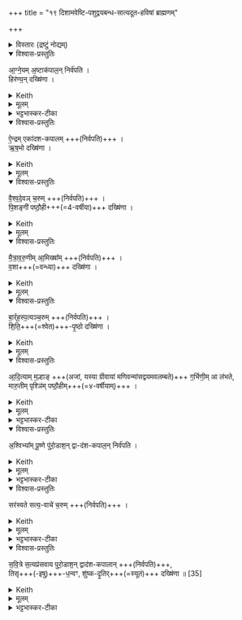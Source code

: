 +++
title = "१९ दिशामवेष्टि-पशुद्वयबन्ध-सात्यदूत-हविषां ब्राह्मणम्"

+++

<details><summary>विस्तारः (द्रष्टुं नोद्यम्)</summary>

दिशामवेष्टि-पशुद्वयबन्ध-सात्यदूत-हविषां ब्राह्मणम्

विश्वेदेवा ऋषयः
</details>
<details open><summary>विश्वास-प्रस्तुतिः</summary>

आ॒ग्ने॒यम् अ॒ष्टाक॑पाल॒न् निर्व॑पति ।   
हिर॑ण्य॒न् दख्षि॑णा  ।
</details>
<details><summary>Keith</summary>

To Agni he offers on eight potsherds; the sacrificial fee is gold. 
</details>
<details><summary>मूलम्</summary>

आ॒ग्ने॒यम॒ष्टाक॑पाल॒न्निर्व॑पति ।   
हिर॑ण्य॒न्दख्षि॑णा  ।
</details>
<details><summary>भट्टभास्कर-टीका</summary>

1अथ पञ्चहविषामवेष्ट्योदवस्यति, तां विदधाति - आग्नेयमित्यादि ॥ 'ईश्वरो वा एष दिशोनून्मदितोः' इत्यादि ब्राह्मणम् । आग्नेयैन्द्रवैश्वदेवमैत्रावरुणबार्हस्पत्यानि पञ्च हवींषि निर्वपति । हिरण्यऋषभपष्ठौहीवशाशितिपृष्ठेत्येतानि दक्षिणाकाले देयनि । सन्तिष्ठते दशपेयः । 'एतया दिशामवेष्ट्या तेजस्कामो ब्राह्मणो राजन्यो वा वैश्यो वा' इत्ययज्ञसंयुक्तं केचिदाहुः ॥
</details>
<details open><summary>विश्वास-प्रस्तुतिः</summary>

ऐ॒न्द्रम् एका॑दश-कपालम् +++(निर्वपति)+++  ।  
ऋ॒ष॒भो दख्षि॑णा ।
</details>
<details><summary>Keith</summary>

To Indra (he offers) on eleven potsherds; the sacrificial fee is a bull. 
</details>
<details><summary>मूलम्</summary>

ऐ॒न्द्रमेका॑दशकपालम् +++(निर्वपति)+++  ।  
ऋ॒ष॒भो दख्षि॑णा ।
</details>
<details open><summary>विश्वास-प्रस्तुतिः</summary>

वै॒श्व॒दे॒वञ् च॒रुम्  +++(निर्वपति)+++  ।  
पि॒शङ्गी॑ पष्ठौ॒ही+++(=4-वर्षीया)+++ दख्षि॑णा   ।
</details>
<details><summary>Keith</summary>

To the All-gods (he offers) an oblation; the sacrificial fee is a tawny heifer. 
</details>
<details><summary>मूलम्</summary>

वै॒श्व॒दे॒वञ्च॒रुम्  +++(निर्वपति)+++  ।  
पि॒शङ्गी॑ पष्ठौ॒ही दख्षि॑णा   ।
</details>
<details open><summary>विश्वास-प्रस्तुतिः</summary>

मै॒त्रा॒व॒रु॒णीम् आ॒मिख्षा᳚म् +++(निर्वपति)+++  ।     
व॒शा+++(=वन्ध्या)+++ दख्षि॑णा  ।
</details>
<details><summary>Keith</summary>

To Mitra and Varuna (he offers) clotted curds; the sacrificial fee is a cow. 
</details>
<details><summary>मूलम्</summary>

मै॒त्रा॒व॒रु॒णीमा॒मिख्षा᳚म् +++(निर्वपति)+++  ।     
व॒शा दख्षि॑णा  ।
</details>
<details open><summary>विश्वास-प्रस्तुतिः</summary>

बा॒र्र्ह॒स्प॒त्यञ्च॒रुम्  +++(निर्वपति)+++  ।   
शि॒ति॒+++(=श्वेत)+++-पृ॒ष्ठो दख्षि॑णा   ।
</details>
<details><summary>Keith</summary>

To Brhaspati (he offers) an oblation; the sacrificial fee is a white-backed (ox). 
</details>
<details><summary>मूलम्</summary>


बा॒र्र्ह॒स्प॒त्यञ्च॒रुम्  +++(निर्वपति)+++  ।   
शि॒ति॒पृ॒ष्ठो दख्षि॑णा   ।
</details>
<details open><summary>विश्वास-प्रस्तुतिः</summary>

आ॒दि॒त्याम् म॒ल्हाङ् +++(अजां, यस्या ग्रीवायां मणिवन्मांसद्वयमवलम्बते)+++ ग॒र्भिणी॒म् आ ल॑भते,  
मारु॒तीम् पृश्ञि॑म् पष्ठौ॒हीम्+++(=४-वर्षीयाम्)+++ ।
</details>
<details><summary>Keith</summary>

To the Adityas he sacrifices a sheep in young, to the Maruts a dappled heifer. 
</details>
<details><summary>मूलम्</summary>

आ॒दि॒त्याम्म॒ल्हाङ्ग॒र्भिणी॒मा ल॑भते मारु॒तीम्पृश्ञि॑म्पष्ठौ॒हीम् ।
</details>
<details><summary>भट्टभास्कर-टीका</summary>

2अथ यस्यां दशपेयासमाप्तिस्तस्यां प्रथमायामपराह्णे द्विपशुना पशुबन्धेन यजते, तं विदधाति - आदित्यां मल्हामिति ॥ आदित्यो देवता । 'दित्यदित्यादित्य' इति ण्यः । मल्हा मणिला अजा, यस्या ग्रीवायां मणिवन्मांसद्वयमवलम्बते । तादृशीं गर्भिणीमालभेत । मारुतीं च पृश्निं श्वेतवर्णां पष्ठौहीम् । उक्ता पष्ठौही ॥
</details>
<details open><summary>विश्वास-प्रस्तुतिः</summary>

अ॒श्विभ्या᳚म् पू॒ष्णे पु॑रो॒डाश॒न् द्वा-द॑श-कपाल॒न् निर्व॑पति ।
</details>
<details><summary>Keith</summary>

To the Aśvins and Pusan he offers a cake on twelve potsherds; 
</details>
<details><summary>मूलम्</summary>

अ॒श्विभ्या᳚म् पू॒ष्णे पु॑रो॒डाश॒न् द्वा-द॑श-कपाल॒न् निर्व॑पति ।
</details>
<details><summary>भट्टभास्कर-टीका</summary>

3श्वोभूते द्वितीयायां सात्यदूतानां त्रिहविषेष्ट्या यजते, तां विदधाति - अश्विभ्यामित्यादि ॥ अश्विनौ पूषा च सम्भूय देवते । 'अश्विभ्यां पूष्णे जुष्टं निर्वपामि' इति निर्वापः । पूष्ण इत्याद्युदात्तनिवृत्तिस्वरेण चतुर्थ्या उदात्तत्वम् ।
</details>
<details open><summary>विश्वास-प्रस्तुतिः</summary>

सर॑स्वते सत्य॒-वाचे॑ च॒रुम्  +++(निर्वपति)+++  ।
</details>
<details><summary>Keith</summary>

to Sarasvati of true speech an oblation; 
</details>
<details><summary>मूलम्</summary>

सर॑स्वते सत्य॒-वाचे॑ च॒रुम्  +++(निर्वपति)+++  ।
</details>
<details><summary>भट्टभास्कर-टीका</summary>

सरस्वान् सत्यवाङ्नाम देवता । सत्यं वक्ति सत्यवाक् । 'क्विब्वचि' इत्यादिना क्विब्दीर्घौ, कृदुत्तरपदप्रकृतिस्वरत्वम्, 'अन्तोदात्तादुत्तरपदात्' इति विभक्त्युदात्तत्वं नित्यसमासत्वान्न भवति । बहुव्रीहौ त्रिचक्रादित्वादुत्तरपदान्तोदात्तत्वम्, 'अन्यतरस्यां' इति वचनाद्विभक्त्युदात्तत्वाभावः ।
</details>
<details open><summary>विश्वास-प्रस्तुतिः</summary>

स॒वि॒त्रे स॒त्यप्र॑सवाय पुरो॒डाश॒न् द्वाद॑श-कपालान्
 +++(निर्वपति)+++,  
तिसृ+++(-इषु)+++-ध॒न्वꣳ, शु॑ष्क-दृ॒तिर्+++(=स्यूतं)+++ दख्षि॑णा ॥ [35]
</details>
<details><summary>Keith</summary>

to Savitr of true instigation a cake on twelve potsherds;  
the sacrificial fee is a dry skin bag and a bow with three arrows.
</details>
<details><summary>मूलम्</summary>

स॒वि॒त्रे स॒त्यप्र॑सवाय पुरो॒डाश॒न्द्वाद॑शकपालान्
 +++(निर्वपति)+++ ।

 +++(स॒वि॒त्रे स॒त्यप्र॑सवाय)+++  तिसृध॒न्वꣳ शु॑ष्कदृ॒तिर्दख्षि॑णा ॥ [35]
</details>
<details><summary>भट्टभास्कर-टीका</summary>

सवित्रे । 'उदात्तयणः' इति विभक्त्युदात्तत्वम् । सत्यप्रसवाय सत्याभ्यनुज्ञानाय तिसृधन्वं शुष्कदृतिश्च दक्षिणा । तिसृभिरिषुभिर्युक्तं धनुः तिसृधन्वम् । शुष्का केवला दृतिश् शुष्कदृतिः ॥

इत्यष्टमे एकोनविंशोनुवाकः ॥  
</details>
